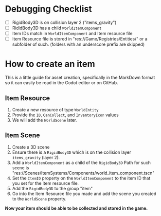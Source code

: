 # Debugging Checklist
-[ ] RigidBody3D is on collision layer 2 ("items_gravity")
-[ ] RididBody3D has a child `WorldItemComponent`
-[ ] Item IDs match in `WorldItemComponent` and Item resource file
-[ ] Item Resource file is stored in "res://Game/Registries/Entities/" or a subfolder of such. (folders with an underscore prefix are skipped)

# How to create an item
This is a little guide for asset creation, specifically in the MarkDown format so it can easily be read in the Godot editor or on GitHub.

## Item Resource
1. Create a new resource of type `WorldEntity`
2. Provide the `ID`, `CanCollect`, and `InventoryIcon` values
3. We will add the `WorldScene` later.

## Item Scene
1. Create a 3D scene
2. Ensure there is a `RigidBody3D` which is on the collision layer `items_gravity` (layer 2).
3. Add a `WorldItemComponent` as a child of the `RigidBody3D`
Path for such scene is "res://Scenes/ItemSystems/Components/world_item_component.tscn"
4. Set the `ItemID` property on the `WorldItemComponent` to the item ID that you set for the item resource file.
5. Add the `RigidBody3D` to the group "item"
6. Go into the Item Resource file you made and add the scene you created to the `WorldScene` property.

**Now your item should be able to be collected and stored in the game.**
